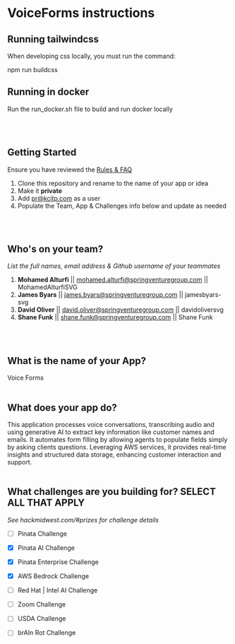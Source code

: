 # VoiceForms instructions

## Running tailwindcss
When developing css locally, you must run the command: 

npm run buildcss

## Running in docker
Run the run_docker.sh file to build and run docker locally

<br /><br />


## Getting Started
Ensure you have reviewed the [Rules & FAQ](https://hackmidwest.com/#faq)
1. Clone this repository and rename to the name of your app or idea
2. Make it **private**
3. Add pr@kcitp.com as a user
4. Populate the Team, App & Challenges info below and update as needed

<br /><br />

## Who's on your team?
*List the full names,  email address & Github username of your teammates*

1.   **Mohamed Alturfi** || mohamed.alturfi@springventuregroup.com || MohamedAlturfiSVG
2.   **James Byars** || james.byars@springventuregroup.com || jamesbyars-svg
3.   **David Oliver** || david.oliver@springventuregroup.com || davidoliversvg
4.   **Shane Funk** || shane.funk@springventuregroup.com || Shane Funk

<br /><br />


## What is the name of your App?
Voice Forms
<br /><br />
## What does your app do?
This application processes voice conversations, transcribing audio and using generative AI to extract key information like customer names and emails. It automates form filling by allowing agents to populate fields simply by asking clients questions. Leveraging AWS services, it provides real-time insights and structured data storage, enhancing customer interaction and support.
<br /><br />


## What challenges are you building for? SELECT ALL THAT APPLY
*See hackmidwest.com/#prizes for challenge details*
- [ ]  Pinata Challenge
- [X]  Pinata AI Challenge
- [X]  Pinata Enterprise Challenge
- [X]  AWS Bedrock Challenge
- [ ]  Red Hat | Intel AI Challenge
- [ ]  Zoom Challenge
- [ ]  USDA Challenge
- [ ]  brAIn Rot Challenge


<br /><br />

